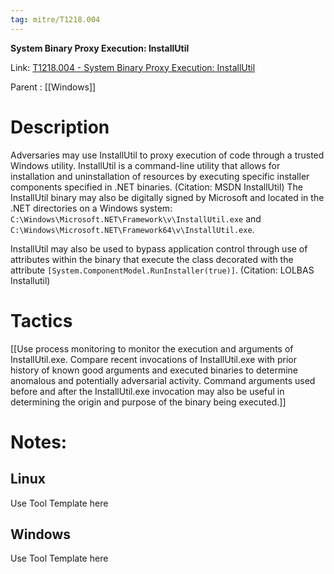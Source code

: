 ```yaml
---
tag: mitre/T1218.004
---
```


**System Binary Proxy Execution: InstallUtil**

Link: [T1218.004 - System Binary Proxy Execution: InstallUtil](https://attack.mitre.org/techniques/T1218/004)

Parent : [[Windows]]


# Description

Adversaries may use InstallUtil to proxy execution of code through a trusted Windows utility. InstallUtil is a command-line utility that allows for installation and uninstallation of resources by executing specific installer components specified in .NET binaries. (Citation: MSDN InstallUtil) The InstallUtil binary may also be digitally signed by Microsoft and located in the .NET directories on a Windows system: <code>C:\Windows\Microsoft.NET\Framework\v<version>\InstallUtil.exe</code> and <code>C:\Windows\Microsoft.NET\Framework64\v<version>\InstallUtil.exe</code>.

InstallUtil may also be used to bypass application control through use of attributes within the binary that execute the class decorated with the attribute <code>[System.ComponentModel.RunInstaller(true)]</code>. (Citation: LOLBAS Installutil)

# Tactics


[[Use process monitoring to monitor the execution and arguments of InstallUtil.exe. Compare recent invocations of InstallUtil.exe with prior history of known good arguments and executed binaries to determine anomalous and potentially adversarial activity. Command arguments used before and after the InstallUtil.exe invocation may also be useful in determining the origin and purpose of the binary being executed.]]


# Notes:

## Linux

Use Tool Template here

## Windows

Use Tool Template here